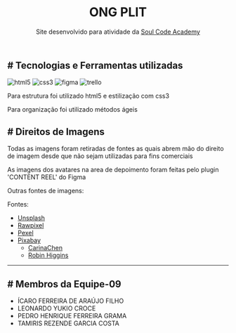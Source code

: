 <header>
<h1>ONG PLIT</h1>
<p>Site desenvolvido para atividade da <a href="https://soulcodeacademy.org/" target='_blank'>Soul Code Academy</a></p>
</header>

<h2># Tecnologias e Ferramentas utilizadas</h2>
<div>
    <img src='https://img.shields.io/badge/HTML5-E34F26?style=for-the-badge&logo=html5&logoColor=white' alt='html5'>
    <img src='https://img.shields.io/badge/CSS3-1572B6?style=for-the-badge&logo=css3&logoColor=white' alt='css3'>
    <img src='https://img.shields.io/badge/Figma-F24E1E?style=for-the-badge&logo=figma&logoColor=white' alt='figma'>
    <img src='https://img.shields.io/badge/Trello-0052CC?style=for-the-badge&logo=trello&logoColor=white' alt='trello'>
</div>
<p>Para estrutura foi utilizado html5 e estilização com css3</p>
<p>Para organização foi utilizado métodos ágeis</p>

<h2># Direitos de Imagens</h2>
<p>Todas as imagens foram retiradas de fontes as quais abrem mão do direito de imagem desde que não sejam utilizadas para fins comerciais</p>
<p>As imagens dos avatares na area de depoimento foram feitas pelo plugin 'CONTENT REEL' do Figma</p>
Outras fontes de imagens:
<p>Fontes:</p>
<ul>
    <li><a href='https://unsplash.com/'>Unsplash</a></li>
    <li><a href='https://www.rawpixel.com/'>Rawpixel</a></li>
    <li><a href='https://www.pexels.com/pt-br/'>Pexel</a></li>
    <li><a href='https://pixabay.com/'>Pixabay</a>
<ul>
<li><a href='https://pixabay.com/pt/users/carinachen-4974913/' target='_blank'>CarinaChen</a></li>
<li><a href='https://pixabay.com/pt/users/robinhiggins-1321953/' target='_blank'>Robin Higgins</a></li>
</ul>
</ul>
<hr>

<h2># Membros da Equipe-09</h2>
<ul>
    <li>ÍCARO FERREIRA DE ARAÚJO FILHO</li>
    <li>LEONARDO YUKIO CROCE</li>
    <li>PEDRO HENRIQUE FERREIRA GRAMA</li>
    <li>TAMIRIS REZENDE GARCIA COSTA</li>
</ul>